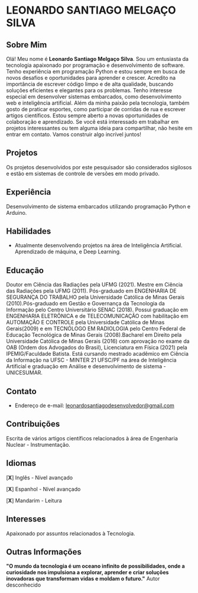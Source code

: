 # LEONARDO SANTIAGO MELGAÇO SILVA

## Sobre Mim

Olá! Meu nome é **Leonardo Santiago Melgaço Silva**. Sou um entusiasta da tecnologia apaixonado por programação e desenvolvimento de software. Tenho experiência em programação Python e estou sempre em busca de novos desafios e oportunidades para aprender e crescer.
Acredito na importância de escrever código limpo e de alta qualidade, buscando soluções eficientes e elegantes para os problemas. Tenho interesse especial em desenvolver sistemas embarcados, como desenvolvimento web e inteligência artificial.
Além da minha paixão pela tecnologia, também gosto de praticar esportes, como participar de corridas de rua e escrever artigos científicos.
Estou sempre aberto a novas oportunidades de colaboração e aprendizado. Se você está interessado em trabalhar em projetos interessantes ou tem alguma ideia para compartilhar, não hesite em entrar em contato. Vamos construir algo incrível juntos!


## Projetos

Os projetos desenvolvidos por este pesquisador são considerados sigilosos e estão em sistemas de controle de versões em modo privado.

## Experiência

Desenvolvimento de sistema embarcados utilizando programação Python e Arduino.

## Habilidades

- Atualmente desenvolvendo projetos na área de Inteligência Artificial. Aprendizado de máquina, e Deep Learning.

## Educação

Doutor em Ciência das Radiações pela UFMG (2021). Mestre em Ciência das Radiações pela UFMG (2011). Pós-graduado em ENGENHARIA DE SEGURANÇA DO TRABALHO pela Universidade Católica de Minas Gerais (2010).Pós-graduado em Gestão e Governança da Tecnologia da Informação pelo Centro Universitário SENAC (2018). Possui graduação em ENGENHARIA ELETRÔNICA e de TELECOMUNICAÇÃO com habilitação em AUTOMAÇÃO E CONTROLE pela Universidade Católica de Minas Gerais(2009) e em TECNÓLOGO EM RADIOLOGIA pelo Centro Federal de Educação Tecnológica de Minas Gerais (2008).Bacharel em Direito pela Universidade Católica de Minas Gerais (2016) com aprovação no exame da OAB (Ordem dos Advogados do Brasil), Licenciatura em Física (2021) pela IPEMIG/Faculdade Batista. Está cursando mestrado acadêmico em Ciência da Informação na UFSC - MINTER 21 UFSC/PF na área de Inteligência Artificial e graduação em Análise e desenvolvimento de sistema - UNICESUMAR.


## Contato

- Endereço de e-mail: leonardosantiagodesenvolvedor@gmail.com


## Contribuições

Escrita de vários artigos científicos relacionados à área de Engenharia Nuclear - Instrumentação.

## Idiomas

[**X**] Inglês - Nível avançado

[**X**] Espanhol - Nível avançado

[**X**] Mandarim - Leitura

## Interesses

Apaixonado por assuntos relacionados à Tecnologia.

## Outras Informações

**"O mundo da tecnologia é um oceano infinito de possibilidades, onde a curiosidade nos impulsiona a explorar, aprender e criar soluções inovadoras que transformam vidas e moldam o futuro."** Autor desconhecido



